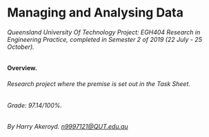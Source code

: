 # Managing and Analysing Data
###### Queensland University Of Technology Project: EGH404 Research in Engineering Practice, completed in Semester 2 of 2019 (22 July - 25 October).

#### Overview.

###### Research project where the premise is set out in the *Task Sheet*.

###### Grade: 97.14/100%.
###### By Harry Akeroyd. n9997121@QUT.edu.au
